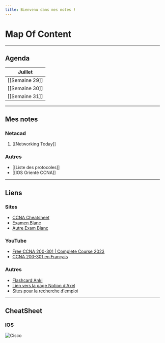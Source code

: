 ```yaml
---
title: Bienvenu dans mes notes !
---
```

# Map Of Content

---

## Agenda

| **Juillet**    |
| -------------- |
| [[Semaine 29]] |
| [[Semaine 30]] |
| [[Semaine 31]] |

---
## Mes notes 
### Netacad
1. [[Networking Today]]
### Autres
- [[Liste des protocoles]]
- [[IOS Orienté CCNA]]

---
## Liens

### Sites
- [CCNA Cheatsheet](https://www.geeksforgeeks.org/ccna-cheatsheet/)
- [Examen Blanc](https://www.itexams.com/exam/200-301)
- [Autre Exam Blanc](https://www.certyiq.com/papers?provider=cisco&exam=200-301&page=1)

### YouTube
- [Free CCNA 200-301 | Complete Course 2023](https://www.youtube.com/watch?v=H8W9oMNSuwo&list=PLxbwE86jKRgMpuZuLBivzlM8s2Dk5lXBQ)
- [CCNA 200-301 en Français](https://www.youtube.com/watch?v=6TDjSEU9lZI&list=PLbk3pyxYxY-pn6U0yDr_IObXZD6aKs0lC)

### Autres
- [Flashcard Anki](https://ankiweb.net/shared/info/591991787)
- [Lien vers la page Notion d'Axel](https://shorthaired-nail-8b0.notion.site/Cisco-Packet-Tracer-7f7a70912c68406db2603bf7be42e4a6)
- [Sites pour la recherche d'emploi](https://drive.google.com/file/d/1Bp4HfOuKWhvMTlTVIer5Z5lg5OQJGzdT/view?usp=sharing)

---
## CheatSheet

### IOS 
![Cisco](https://www.piratemoo.com/content/images/2021/05/1_GcUr0Nay0X7JluaHJraNpQ-1.png)
